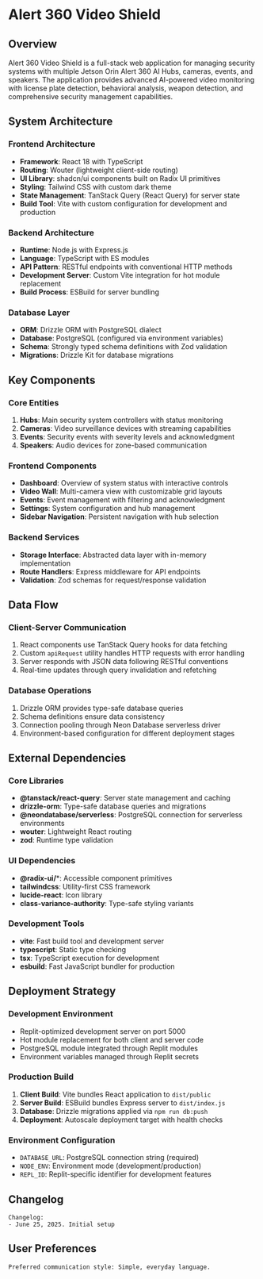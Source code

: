 # Alert 360 Video Shield

## Overview

Alert 360 Video Shield is a full-stack web application for managing security systems with multiple Jetson Orin Alert 360 AI Hubs, cameras, events, and speakers. The application provides advanced AI-powered video monitoring with license plate detection, behavioral analysis, weapon detection, and comprehensive security management capabilities.

## System Architecture

### Frontend Architecture
- **Framework**: React 18 with TypeScript
- **Routing**: Wouter (lightweight client-side routing)
- **UI Library**: shadcn/ui components built on Radix UI primitives
- **Styling**: Tailwind CSS with custom dark theme
- **State Management**: TanStack Query (React Query) for server state
- **Build Tool**: Vite with custom configuration for development and production

### Backend Architecture
- **Runtime**: Node.js with Express.js
- **Language**: TypeScript with ES modules
- **API Pattern**: RESTful endpoints with conventional HTTP methods
- **Development Server**: Custom Vite integration for hot module replacement
- **Build Process**: ESBuild for server bundling

### Database Layer
- **ORM**: Drizzle ORM with PostgreSQL dialect
- **Database**: PostgreSQL (configured via environment variables)
- **Schema**: Strongly typed schema definitions with Zod validation
- **Migrations**: Drizzle Kit for database migrations

## Key Components

### Core Entities
1. **Hubs**: Main security system controllers with status monitoring
2. **Cameras**: Video surveillance devices with streaming capabilities
3. **Events**: Security events with severity levels and acknowledgment
4. **Speakers**: Audio devices for zone-based communication

### Frontend Components
- **Dashboard**: Overview of system status with interactive controls
- **Video Wall**: Multi-camera view with customizable grid layouts
- **Events**: Event management with filtering and acknowledgment
- **Settings**: System configuration and hub management
- **Sidebar Navigation**: Persistent navigation with hub selection

### Backend Services
- **Storage Interface**: Abstracted data layer with in-memory implementation
- **Route Handlers**: Express middleware for API endpoints
- **Validation**: Zod schemas for request/response validation

## Data Flow

### Client-Server Communication
1. React components use TanStack Query hooks for data fetching
2. Custom `apiRequest` utility handles HTTP requests with error handling
3. Server responds with JSON data following RESTful conventions
4. Real-time updates through query invalidation and refetching

### Database Operations
1. Drizzle ORM provides type-safe database queries
2. Schema definitions ensure data consistency
3. Connection pooling through Neon Database serverless driver
4. Environment-based configuration for different deployment stages

## External Dependencies

### Core Libraries
- **@tanstack/react-query**: Server state management and caching
- **drizzle-orm**: Type-safe database queries and migrations
- **@neondatabase/serverless**: PostgreSQL connection for serverless environments
- **wouter**: Lightweight React routing
- **zod**: Runtime type validation

### UI Dependencies
- **@radix-ui/***: Accessible component primitives
- **tailwindcss**: Utility-first CSS framework
- **lucide-react**: Icon library
- **class-variance-authority**: Type-safe styling variants

### Development Tools
- **vite**: Fast build tool and development server
- **typescript**: Static type checking
- **tsx**: TypeScript execution for development
- **esbuild**: Fast JavaScript bundler for production

## Deployment Strategy

### Development Environment
- Replit-optimized development server on port 5000
- Hot module replacement for both client and server code
- PostgreSQL module integrated through Replit modules
- Environment variables managed through Replit secrets

### Production Build
1. **Client Build**: Vite bundles React application to `dist/public`
2. **Server Build**: ESBuild bundles Express server to `dist/index.js`
3. **Database**: Drizzle migrations applied via `npm run db:push`
4. **Deployment**: Autoscale deployment target with health checks

### Environment Configuration
- `DATABASE_URL`: PostgreSQL connection string (required)
- `NODE_ENV`: Environment mode (development/production)
- `REPL_ID`: Replit-specific identifier for development features

## Changelog

```
Changelog:
- June 25, 2025. Initial setup
```

## User Preferences

```
Preferred communication style: Simple, everyday language.
```